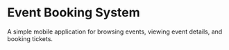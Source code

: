 # Event Booking System
A simple mobile application for browsing events, viewing event details, and booking tickets.

